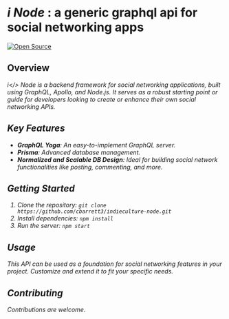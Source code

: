 # <i>i Node</i> : a generic graphql api for social networking apps

[![Open Source](https://badgen.net/badge/Open%20Source/%E2%9C%93/blue?icon=github)](https://github.com/cbarrett3/indieculture-node)

## Overview
<i>i</> Node is a backend framework for social networking applications, built using GraphQL, Apollo, and Node.js. It serves as a robust starting point or guide for developers looking to create or enhance their own social networking APIs.

## Key Features
- **GraphQL Yoga**: An easy-to-implement GraphQL server.
- **Prisma**: Advanced database management.
- **Normalized and Scalable DB Design**: Ideal for building social network functionalities like posting, commenting, and more.

## Getting Started
1. Clone the repository: `git clone https://github.com/cbarrett3/indieculture-node.git`
2. Install dependencies: `npm install`
3. Run the server: `npm start`

## Usage
This API can be used as a foundation for social networking features in your project. Customize and extend it to fit your specific needs.

## Contributing
Contributions are welcome.
